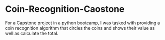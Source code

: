 # Coin-Recognition-Caostone
For a Capstone project in a python bootcamp, I was tasked with providing a coin recognition algorithm that circles the coins and shows their value as well as calculate the total.
